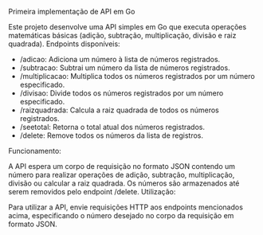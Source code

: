 Primeira implementação de API em Go

Este projeto desenvolve uma API simples em Go que executa operações matemáticas básicas (adição, subtração, multiplicação, divisão e raiz quadrada).
Endpoints disponíveis:

- /adicao: Adiciona um número à lista de números registrados.
- /subtracao: Subtrai um número da lista de números registrados.
- /multiplicacao: Multiplica todos os números registrados por um número especificado.
- /divisao: Divide todos os números registrados por um número especificado.
- /raizquadrada: Calcula a raiz quadrada de todos os números registrados.
- /seetotal: Retorna o total atual dos números registrados.
- /delete: Remove todos os números da lista de registros.

Funcionamento:

A API espera um corpo de requisição no formato JSON contendo um número para realizar operações de adição, subtração, multiplicação, divisão ou calcular a raiz quadrada. Os números são armazenados até serem removidos pelo endpoint /delete.
Utilização:

Para utilizar a API, envie requisições HTTP aos endpoints mencionados acima, especificando o número desejado no corpo da requisição em formato JSON.
